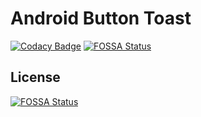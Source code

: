 # Android Button Toast

[![Codacy Badge](https://app.codacy.com/project/badge/Grade/912dadb940954419b5478ea10fdcc0d7)](https://app.codacy.com/gh/debacodex/android-button-toast/dashboard?utm_source=gh&utm_medium=referral&utm_content=&utm_campaign=Badge_grade)
[![FOSSA Status](https://app.fossa.com/api/projects/git%2Bgithub.com%2Fdebacodex%2Fandroid-button-toast.svg?type=shield)](https://app.fossa.com/projects/git%2Bgithub.com%2Fdebacodex%2Fandroid-button-toast?ref=badge_shield)


## License
[![FOSSA Status](https://app.fossa.com/api/projects/git%2Bgithub.com%2Fdebacodex%2Fandroid-button-toast.svg?type=large)](https://app.fossa.com/projects/git%2Bgithub.com%2Fdebacodex%2Fandroid-button-toast?ref=badge_large)